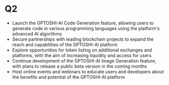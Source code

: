# Q2

* Launch the GPTOSHI-AI Code Generation feature, allowing users to generate code in various programming languages using the platform's advanced AI algorithms
* Secure partnerships with leading blockchain projects to expand the reach and capabilities of the GPTOSHI-AI platform
* Explore opportunities for token listing on additional exchanges and platforms, with the aim of increasing liquidity and access for users
* Continue development of the GPTOSHI-AI Image Generation feature, with plans to release a public beta version in the coming months
* Host online events and webinars to educate users and developers about the benefits and potential of the GPTOSHI-AI platform
